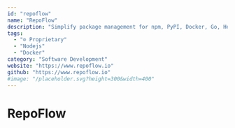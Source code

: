 ```yaml
---
id: "repoflow"
name: "RepoFlow"
description: "Simplify package management for npm, PyPI, Docker, Go, Helm, and more. Try it for free with 10GB storage, 10GB bandwidth, 100 packages, and unlimited users in the cloud, or self-hosted for personal use only."
tags:
  - "⊘ Proprietary"
  - "Nodejs"
  - "Docker"
category: "Software Development"
website: "https://www.repoflow.io"
github: "https://www.repoflow.io"
#image: "/placeholder.svg?height=300&width=400"
---
```


# RepoFlow
